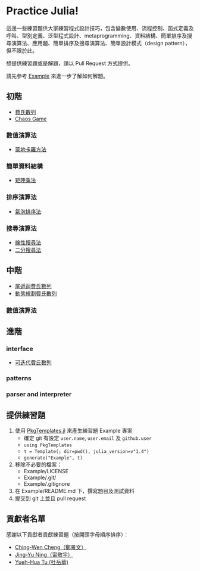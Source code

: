 # Practice Julia!

這邊一些練習題供大家練習程式設計技巧，包含變數使用、流程控制、函式定義及呼叫、型別定義、泛型程式設計、metaprogramming、資料結構、簡單排序及搜尋演算法、應用題、簡單排序及搜尋演算法、簡單設計模式（design pattern），但不限於此。

想提供練習題或是解題，請以 Pull Request 方式提供。

請先參考 [Example](Example/) 來進一步了解如何解題。

## 初階

* [費氏數列](Fibonacci/)
* [Chaos Game](ChaosGame/)

### 數值演算法

* [蒙地卡羅方法](MonteCarlo/)

### 簡單資料結構

* [矩陣乘法](MatrixMultiplication/)

### 排序演算法

* [氣泡排序法](BubbleSort/)

### 搜尋演算法

* [線性搜尋法](LinearSearch/)
* [二分搜尋法](BinarySearch/)

## 中階

* [尾遞迴費氏數列](TailRecursiveFibonacci/)
* [動態規劃費氏數列](DynamicProgrammingFibonacci/)

### 數值演算法

## 進階

### interface

* [可迭代費氏數列](IterableFibonacci/)

### patterns

### parser and interpreter

## 提供練習題

1. 使用 [PkgTemplates.jl](https://invenia.github.io/PkgTemplates.jl/stable/) 來產生練習題 Example 專案
    * 確定 git 有設定 `user.name`, `user.email` 及 `github.user`
    * `using PkgTemplates`
    * `t = Template(; dir=pwd(), julia_version=v"1.4")`
    * `generate("Example", t)`
2. 移除不必要的檔案：
    * Example/LICENSE
    * Example/.git/
    * Example/.gitignore
3. 在 Example/README.md 下，撰寫題目及測試資料
4. 提交到 git 上並且 pull request

## 貢獻者名單

感謝以下貢獻者貢獻練習題（按開頭字母順序排序）：

* [Ching-Wen Cheng（鄭景文）](https://github.com/chengchingwen)
* [Jing-Yu Ning（甯敬宇）](https://github.com/foldfelis)
* [Yueh-Hua Tu (杜岳華)](https://github.com/yuehhua)

